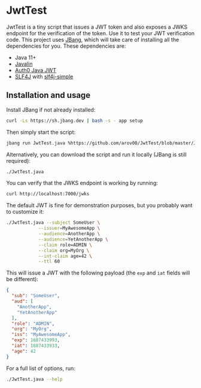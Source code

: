 # JwtTest

JwtTest is a tiny script that issues a JWT token and also exposes a JWKS endpoint for the verification of the token.
Use it to test your JWT verification code. This project uses [JBang](https://www.jbang.dev), which will take care of installing all the dependencies for you.
These dependencies are:

- Java 11+
- [Javalin](https://javalin.io/)
- [Auth0 Java JWT](https://github.com/auth0/java-jwt)
- [SLF4J](http://www.slf4j.org/) with [slf4j-simple](https://www.slf4j.org/apidocs/org/slf4j/simple/SimpleLogger.html)

## Installation and usage

Install JBang if not already installed:

```bash
curl -Ls https://sh.jbang.dev | bash -s - app setup
```

Then simply start the script:

```bash
jbang run JwtTest.java %https://github.com/arov00/JwtTest/blob/master/JwtTest.java
```

Alternatively, you can download the script and run it locally (JBang is still required):

```bash
./JwtTest.java
```

You can verify that the JWKS endpoint is working by running:

```bash
curl http://localhost:7000/jwks
```

The default JWT is fine for demonstration purposes, but you probably want to customize it:

```bash
./JwtTest.java --subject SomeUser \
            --issuer=MyAwesomeApp \
            --audience=AnotherApp \
            --audience=YetAnotherApp \
            --claim role=ADMIN \
            --claim org=MyOrg \
            --int-claim age=42 \
            --ttl 60
```

This will issue a JWT with the following payload (the `exp` and `iat` fields will be different):

```json
{
  "sub": "SomeUser",
  "aud": [
    "AnotherApp",
    "YetAnotherApp"
  ],
  "role": "ADMIN",
  "org": "MyOrg",
  "iss": "MyAwesomeApp",
  "exp": 1687433993,
  "iat": 1687433933,
  "age": 42
}
```

For a full list of options, run:

```bash
./JwtTest.java --help
```
